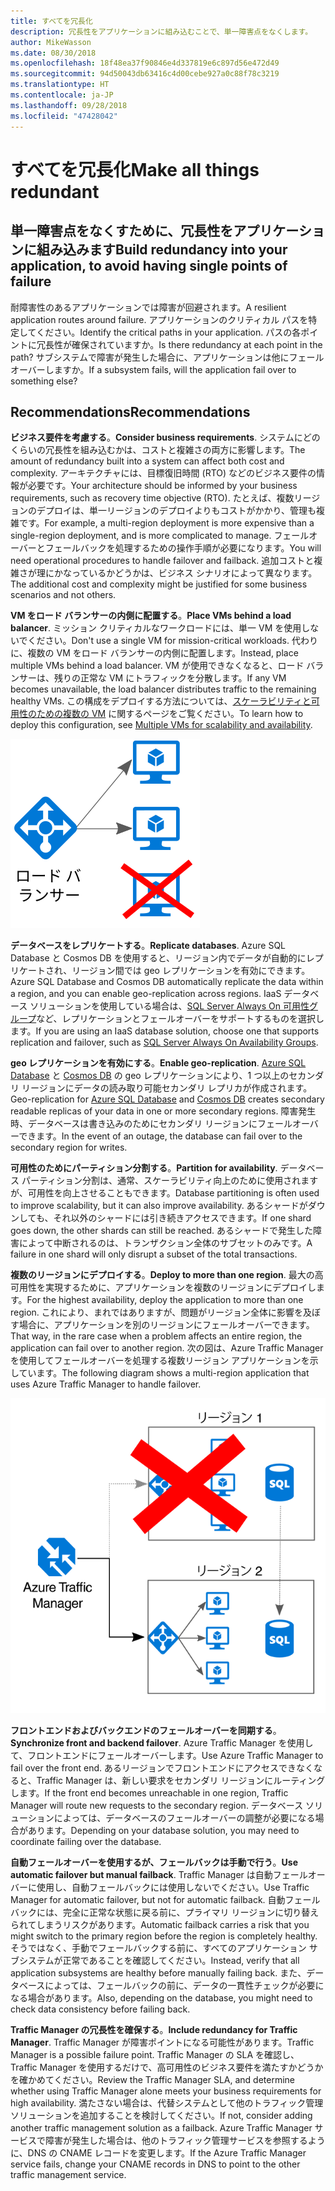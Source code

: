 ```yaml
---
title: すべてを冗長化
description: 冗長性をアプリケーションに組み込むことで、単一障害点をなくします。
author: MikeWasson
ms.date: 08/30/2018
ms.openlocfilehash: 18f48ea37f90846e4d337819e6c897d56e472d49
ms.sourcegitcommit: 94d50043db63416c4d00cebe927a0c88f78c3219
ms.translationtype: HT
ms.contentlocale: ja-JP
ms.lasthandoff: 09/28/2018
ms.locfileid: "47428042"
---
```

# <a name="make-all-things-redundant"></a><span data-ttu-id="7ed1b-103">すべてを冗長化</span><span class="sxs-lookup"><span data-stu-id="7ed1b-103">Make all things redundant</span></span>

## <a name="build-redundancy-into-your-application-to-avoid-having-single-points-of-failure"></a><span data-ttu-id="7ed1b-104">単一障害点をなくすために、冗長性をアプリケーションに組み込みます</span><span class="sxs-lookup"><span data-stu-id="7ed1b-104">Build redundancy into your application, to avoid having single points of failure</span></span>

<span data-ttu-id="7ed1b-105">耐障害性のあるアプリケーションでは障害が回避されます。</span><span class="sxs-lookup"><span data-stu-id="7ed1b-105">A resilient application routes around failure.</span></span> <span data-ttu-id="7ed1b-106">アプリケーションのクリティカル パスを特定してください。</span><span class="sxs-lookup"><span data-stu-id="7ed1b-106">Identify the critical paths in your application.</span></span> <span data-ttu-id="7ed1b-107">パスの各ポイントに冗長性が確保されていますか。</span><span class="sxs-lookup"><span data-stu-id="7ed1b-107">Is there redundancy at each point in the path?</span></span> <span data-ttu-id="7ed1b-108">サブシステムで障害が発生した場合に、アプリケーションは他にフェールオーバーしますか。</span><span class="sxs-lookup"><span data-stu-id="7ed1b-108">If a subsystem fails, will the application fail over to something else?</span></span>

## <a name="recommendations"></a><span data-ttu-id="7ed1b-109">Recommendations</span><span class="sxs-lookup"><span data-stu-id="7ed1b-109">Recommendations</span></span> 

<span data-ttu-id="7ed1b-110">**ビジネス要件を考慮する**。</span><span class="sxs-lookup"><span data-stu-id="7ed1b-110">**Consider business requirements**.</span></span> <span data-ttu-id="7ed1b-111">システムにどのくらいの冗長性を組み込むかは、コストと複雑さの両方に影響します。</span><span class="sxs-lookup"><span data-stu-id="7ed1b-111">The amount of redundancy built into a system can affect both cost and complexity.</span></span> <span data-ttu-id="7ed1b-112">アーキテクチャには、目標復旧時間 (RTO) などのビジネス要件の情報が必要です。</span><span class="sxs-lookup"><span data-stu-id="7ed1b-112">Your architecture should be informed by your business requirements, such as recovery time objective (RTO).</span></span> <span data-ttu-id="7ed1b-113">たとえば、複数リージョンのデプロイは、単一リージョンのデプロイよりもコストがかかり、管理も複雑です。</span><span class="sxs-lookup"><span data-stu-id="7ed1b-113">For example, a multi-region deployment is more expensive than a single-region deployment, and is more complicated to manage.</span></span> <span data-ttu-id="7ed1b-114">フェールオーバーとフェールバックを処理するための操作手順が必要になります。</span><span class="sxs-lookup"><span data-stu-id="7ed1b-114">You will need operational procedures to handle failover and failback.</span></span> <span data-ttu-id="7ed1b-115">追加コストと複雑さが理にかなっているかどうかは、ビジネス シナリオによって異なります。</span><span class="sxs-lookup"><span data-stu-id="7ed1b-115">The additional cost and complexity might be justified for some business scenarios and not others.</span></span>

<span data-ttu-id="7ed1b-116">**VM をロード バランサーの内側に配置する**。</span><span class="sxs-lookup"><span data-stu-id="7ed1b-116">**Place VMs behind a load balancer**.</span></span> <span data-ttu-id="7ed1b-117">ミッション クリティカルなワークロードには、単一 VM を使用しないでください。</span><span class="sxs-lookup"><span data-stu-id="7ed1b-117">Don't use a single VM for mission-critical workloads.</span></span> <span data-ttu-id="7ed1b-118">代わりに、複数の VM をロード バランサーの内側に配置します。</span><span class="sxs-lookup"><span data-stu-id="7ed1b-118">Instead, place multiple VMs behind a load balancer.</span></span> <span data-ttu-id="7ed1b-119">VM が使用できなくなると、ロード バランサーは、残りの正常な VM にトラフィックを分散します。</span><span class="sxs-lookup"><span data-stu-id="7ed1b-119">If any VM becomes unavailable, the load balancer distributes traffic to the remaining healthy VMs.</span></span> <span data-ttu-id="7ed1b-120">この構成をデプロイする方法については、[スケーラビリティと可用性のための複数の VM][multi-vm-blueprint] に関するページをご覧ください。</span><span class="sxs-lookup"><span data-stu-id="7ed1b-120">To learn how to deploy this configuration, see [Multiple VMs for scalability and availability][multi-vm-blueprint].</span></span>

![](./images/load-balancing.svg)

<span data-ttu-id="7ed1b-121">**データベースをレプリケートする**。</span><span class="sxs-lookup"><span data-stu-id="7ed1b-121">**Replicate databases**.</span></span> <span data-ttu-id="7ed1b-122">Azure SQL Database と Cosmos DB を使用すると、リージョン内でデータが自動的にレプリケートされ、リージョン間では geo レプリケーションを有効にできます。</span><span class="sxs-lookup"><span data-stu-id="7ed1b-122">Azure SQL Database and Cosmos DB automatically replicate the data within a region, and you can enable geo-replication across regions.</span></span> <span data-ttu-id="7ed1b-123">IaaS データベース ソリューションを使用している場合は、[SQL Server Always On 可用性グループ][sql-always-on]など、レプリケーションとフェールオーバーをサポートするものを選択します。</span><span class="sxs-lookup"><span data-stu-id="7ed1b-123">If you are using an IaaS database solution, choose one that supports replication and failover, such as [SQL Server Always On Availability Groups][sql-always-on].</span></span> 

<span data-ttu-id="7ed1b-124">**geo レプリケーションを有効にする**。</span><span class="sxs-lookup"><span data-stu-id="7ed1b-124">**Enable geo-replication**.</span></span> <span data-ttu-id="7ed1b-125">[Azure SQL Database][sql-geo-replication] と [Cosmos DB][cosmosdb-geo-replication] の geo レプリケーションにより、1 つ以上のセカンダリ リージョンにデータの読み取り可能セカンダリ レプリカが作成されます。</span><span class="sxs-lookup"><span data-stu-id="7ed1b-125">Geo-replication for [Azure SQL Database][sql-geo-replication] and [Cosmos DB][cosmosdb-geo-replication] creates secondary readable replicas of your data in one or more secondary regions.</span></span> <span data-ttu-id="7ed1b-126">障害発生時、データベースは書き込みのためにセカンダリ リージョンにフェールオーバーできます。</span><span class="sxs-lookup"><span data-stu-id="7ed1b-126">In the event of an outage, the database can fail over to the secondary region for writes.</span></span>

<span data-ttu-id="7ed1b-127">**可用性のためにパーティション分割する**。</span><span class="sxs-lookup"><span data-stu-id="7ed1b-127">**Partition for availability**.</span></span> <span data-ttu-id="7ed1b-128">データベース パーティション分割は、通常、スケーラビリティ向上のために使用されますが、可用性を向上させることもできます。</span><span class="sxs-lookup"><span data-stu-id="7ed1b-128">Database partitioning is often used to improve scalability, but it can also improve availability.</span></span> <span data-ttu-id="7ed1b-129">あるシャードがダウンしても、それ以外のシャードには引き続きアクセスできます。</span><span class="sxs-lookup"><span data-stu-id="7ed1b-129">If one shard goes down, the other shards can still be reached.</span></span> <span data-ttu-id="7ed1b-130">あるシャードで発生した障害によって中断されるのは、トランザクション全体のサブセットのみです。</span><span class="sxs-lookup"><span data-stu-id="7ed1b-130">A failure in one shard will only disrupt a subset of the total transactions.</span></span> 

<span data-ttu-id="7ed1b-131">**複数のリージョンにデプロイする**。</span><span class="sxs-lookup"><span data-stu-id="7ed1b-131">**Deploy to more than one region**.</span></span> <span data-ttu-id="7ed1b-132">最大の高可用性を実現するために、アプリケーションを複数のリージョンにデプロイします。</span><span class="sxs-lookup"><span data-stu-id="7ed1b-132">For the highest availability, deploy the application to more than one region.</span></span> <span data-ttu-id="7ed1b-133">これにより、まれではありますが、問題がリージョン全体に影響を及ぼす場合に、アプリケーションを別のリージョンにフェールオーバーできます。</span><span class="sxs-lookup"><span data-stu-id="7ed1b-133">That way, in the rare case when a problem affects an entire region, the application can fail over to another region.</span></span> <span data-ttu-id="7ed1b-134">次の図は、Azure Traffic Manager を使用してフェールオーバーを処理する複数リージョン アプリケーションを示しています。</span><span class="sxs-lookup"><span data-stu-id="7ed1b-134">The following diagram shows a multi-region application that uses Azure Traffic Manager to handle failover.</span></span>

![](images/failover.svg)

<span data-ttu-id="7ed1b-135">**フロントエンドおよびバックエンドのフェールオーバーを同期する**。</span><span class="sxs-lookup"><span data-stu-id="7ed1b-135">**Synchronize front and backend failover**.</span></span> <span data-ttu-id="7ed1b-136">Azure Traffic Manager を使用して、フロントエンドにフェールオーバーします。</span><span class="sxs-lookup"><span data-stu-id="7ed1b-136">Use Azure Traffic Manager to fail over the front end.</span></span> <span data-ttu-id="7ed1b-137">あるリージョンでフロントエンドにアクセスできなくなると、Traffic Manager は、新しい要求をセカンダリ リージョンにルーティングします。</span><span class="sxs-lookup"><span data-stu-id="7ed1b-137">If the front end becomes unreachable in one region, Traffic Manager will route new requests to the secondary region.</span></span> <span data-ttu-id="7ed1b-138">データベース ソリューションによっては、データベースのフェールオーバーの調整が必要になる場合があります。</span><span class="sxs-lookup"><span data-stu-id="7ed1b-138">Depending on your database solution, you may need to coordinate failing over the database.</span></span> 

<span data-ttu-id="7ed1b-139">**自動フェールオーバーを使用するが、フェールバックは手動で行う**。</span><span class="sxs-lookup"><span data-stu-id="7ed1b-139">**Use automatic failover but manual failback**.</span></span> <span data-ttu-id="7ed1b-140">Traffic Manager は自動フェールオーバーに使用し、自動フェールバックには使用しないでください。</span><span class="sxs-lookup"><span data-stu-id="7ed1b-140">Use Traffic Manager for automatic failover, but not for automatic failback.</span></span> <span data-ttu-id="7ed1b-141">自動フェールバックには、完全に正常な状態に戻る前に、プライマリ リージョンに切り替えられてしまうリスクがあります。</span><span class="sxs-lookup"><span data-stu-id="7ed1b-141">Automatic failback carries a risk that you might switch to the primary region before the region is completely healthy.</span></span> <span data-ttu-id="7ed1b-142">そうではなく、手動でフェールバックする前に、すべてのアプリケーション サブシステムが正常であることを確認してください。</span><span class="sxs-lookup"><span data-stu-id="7ed1b-142">Instead, verify that all application subsystems are healthy before manually failing back.</span></span> <span data-ttu-id="7ed1b-143">また、データベースによっては、フェールバックの前に、データの一貫性チェックが必要になる場合があります。</span><span class="sxs-lookup"><span data-stu-id="7ed1b-143">Also, depending on the database, you might need to check data consistency before failing back.</span></span>

<span data-ttu-id="7ed1b-144">**Traffic Manager の冗長性を確保する**。</span><span class="sxs-lookup"><span data-stu-id="7ed1b-144">**Include redundancy for Traffic Manager**.</span></span> <span data-ttu-id="7ed1b-145">Traffic Manager が障害ポイントになる可能性があります。</span><span class="sxs-lookup"><span data-stu-id="7ed1b-145">Traffic Manager is a possible failure point.</span></span> <span data-ttu-id="7ed1b-146">Traffic Manager の SLA を確認し、Traffic Manager を使用するだけで、高可用性のビジネス要件を満たすかどうかを確かめてください。</span><span class="sxs-lookup"><span data-stu-id="7ed1b-146">Review the Traffic Manager SLA, and determine whether using Traffic Manager alone meets your business requirements for high availability.</span></span> <span data-ttu-id="7ed1b-147">満たさない場合は、代替システムとして他のトラフィック管理ソリューションを追加することを検討してください。</span><span class="sxs-lookup"><span data-stu-id="7ed1b-147">If not, consider adding another traffic management solution as a failback.</span></span> <span data-ttu-id="7ed1b-148">Azure Traffic Manager サービスで障害が発生した場合は、他のトラフィック管理サービスを参照するように、DNS の CNAME レコードを変更します。</span><span class="sxs-lookup"><span data-stu-id="7ed1b-148">If the Azure Traffic Manager service fails, change your CNAME records in DNS to point to the other traffic management service.</span></span>



<!-- links -->

[multi-vm-blueprint]: ../../reference-architectures/virtual-machines-windows/multi-vm.md

[cassandra]: https://cassandra.apache.org/
[cosmosdb-geo-replication]: /azure/cosmos-db/distribute-data-globally
[sql-always-on]: https://msdn.microsoft.com/library/hh510230.aspx
[sql-geo-replication]: /azure/sql-database/sql-database-geo-replication-overview
